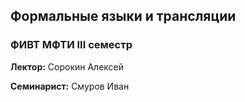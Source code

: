 ## Формальные языки и трансляции
### ФИВТ МФТИ III семестр

**Лектор:** Сорокин Алексей

**Семинарист:** Смуров Иван
